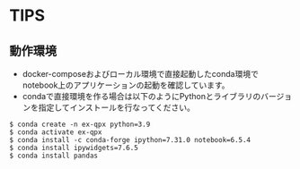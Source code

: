 # TIPS

## 動作環境
- docker-composeおよびローカル環境で直接起動したconda環境でnotebook上のアプリケーションの起動を確認しています。
- condaで直接環境を作る場合は以下のようにPythonとライブラリのバージョンを指定してインストールを行なってください。

```
$ conda create -n ex-qpx python=3.9
$ conda activate ex-qpx
$ conda install -c conda-forge ipython=7.31.0 notebook=6.5.4
$ conda install ipywidgets=7.6.5
$ conda install pandas
```


